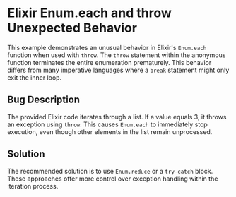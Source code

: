 # Elixir Enum.each and throw Unexpected Behavior

This example demonstrates an unusual behavior in Elixir's `Enum.each` function when used with `throw`.  The `throw` statement within the anonymous function terminates the entire enumeration prematurely. This behavior differs from many imperative languages where a `break` statement might only exit the inner loop.

## Bug Description

The provided Elixir code iterates through a list. If a value equals 3, it throws an exception using `throw`. This causes `Enum.each` to immediately stop execution, even though other elements in the list remain unprocessed.

## Solution

The recommended solution is to use `Enum.reduce` or a `try-catch` block. These approaches offer more control over exception handling within the iteration process.